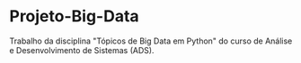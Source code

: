 # Projeto-Big-Data
Trabalho da disciplina "Tópicos de Big Data em Python" do curso de Análise e Desenvolvimento de Sistemas (ADS).
